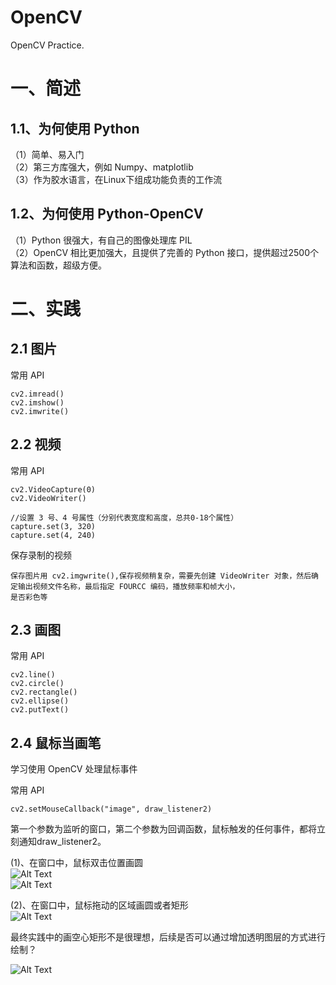 # OpenCV
OpenCV Practice.

# 一、简述
## 1.1、为何使用 Python

（1）简单、易入门    
（2）第三方库强大，例如 Numpy、matplotlib    
（3）作为胶水语言，在Linux下组成功能负责的工作流    

## 1.2、为何使用 Python-OpenCV
（1）Python 很强大，有自己的图像处理库 PIL    
（2）OpenCV 相比更加强大，且提供了完善的 Python 接口，提供超过2500个算法和函数，超级方便。    


# 二、实践
## 2.1 图片
常用 API 
    
    cv2.imread()
    cv2.imshow()
    cv2.imwrite()

## 2.2 视频

常用 API 
    
    cv2.VideoCapture(0)
    cv2.VideoWriter()

    //设置 3 号、4 号属性（分别代表宽度和高度，总共0-18个属性）
    capture.set(3, 320)
    capture.set(4, 240)     

保存录制的视频
    
    保存图片用 cv2.imgwrite(),保存视频稍复杂，需要先创建 VideoWriter 对象，然后确定输出视频文件名称，最后指定 FOURCC 编码，播放频率和帧大小，
    是否彩色等
    
## 2.3 画图
常用 API

    cv2.line()
    cv2.circle()
    cv2.rectangle()
    cv2.ellipse()
    cv2.putText()

    
## 2.4 鼠标当画笔

学习使用 OpenCV 处理鼠标事件

常用 API

    cv2.setMouseCallback("image", draw_listener2)
    
第一个参数为监听的窗口，第二个参数为回调函数，鼠标触发的任何事件，都将立刻通知draw_listener2。

(1)、在窗口中，鼠标双击位置画圆        
![Alt Text](https://github.com/wq923/OpenCV/mouse_paint/circle.png)    
![Alt Text](https://github.com/wq923/OpenCV/mouse_paint/circle01.png)    

(2)、在窗口中，鼠标拖动的区域画圆或者矩形    
![Alt Text](https://github.com/wq923/OpenCV/mouse_paint/rectangle01.png)    


最终实践中的画空心矩形不是很理想，后续是否可以通过增加透明图层的方式进行绘制？        

![Alt Text](https://github.com/wq923/OpenCV/mouse_paint/rectangle.png)
